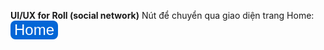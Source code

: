 **UI/UX for Roll (social network)**
Nút để chuyển qua giao diện trang Home: 
<button class="btnHome" style="border: transparent;
    border-radius: 8px;
    background: #0366d6;
    color: white;
    font-size: 24px;
    font-weight: 500;
    cursor: pointer;" >Home</button>

<style>
  .btnHome:hover{
    border: 1.5px solid black;
  }
</style>
